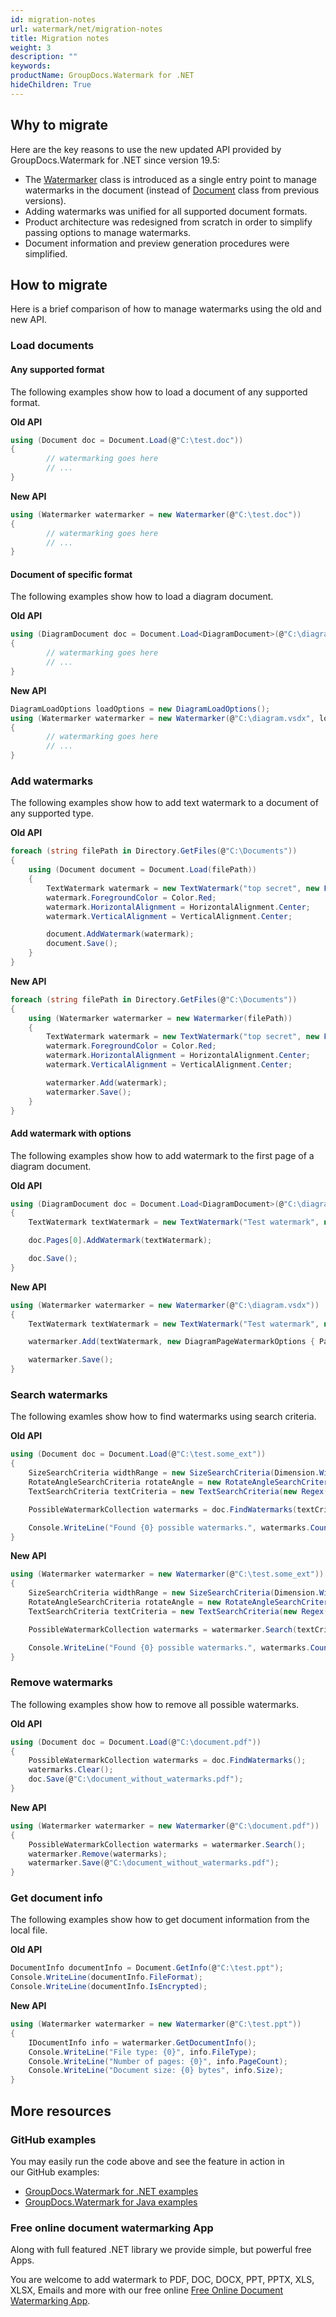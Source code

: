 ```yaml
---
id: migration-notes
url: watermark/net/migration-notes
title: Migration notes
weight: 3
description: ""
keywords: 
productName: GroupDocs.Watermark for .NET
hideChildren: True
---
```

## Why to migrate

Here are the key reasons to use the new updated API provided by GroupDocs.Watermark for .NET since version 19.5:

* The [Watermarker](https://reference.groupdocs.com/net/watermark/groupdocs.watermark/watermarker) class is introduced as a single entry point to manage watermarks in the document (instead of [Document](https://reference.groupdocs.com/net/watermark/groupdocs.watermark.legacy/document) class from previous versions).
* Adding watermarks was unified for all supported document formats.
* Product architecture was redesigned from scratch in order to simplify passing options to manage watermarks.
* Document information and preview generation procedures were simplified.

## How to migrate

Here is a brief comparison of how to manage watermarks using the old and new API.

### Load documents

#### Any supported format

The following examples show how to load a document of any supported format.

**Old API**

```csharp
using (Document doc = Document.Load(@"C:\test.doc"))
{
        // watermarking goes here
        // ...
}
```

**New API**

```csharp
using (Watermarker watermarker = new Watermarker(@"C:\test.doc"))
{
        // watermarking goes here
        // ...
}
```

#### Document of specific format

The following examples show how to load a diagram document.

**Old API**

```csharp
using (DiagramDocument doc = Document.Load<DiagramDocument>(@"C:\diagram.vsdx"))
{
        // watermarking goes here
        // ...
}
```

**New API**

```csharp
DiagramLoadOptions loadOptions = new DiagramLoadOptions();
using (Watermarker watermarker = new Watermarker(@"C:\diagram.vsdx", loadOptions))
{
        // watermarking goes here
        // ...
}
```

### Add watermarks

The following examples show how to add text watermark to a document of any supported type.

**Old API**

```csharp
foreach (string filePath in Directory.GetFiles(@"C:\Documents"))
{
    using (Document document = Document.Load(filePath))
    {
        TextWatermark watermark = new TextWatermark("top secret", new Font("Arial", 36))
        watermark.ForegroundColor = Color.Red;
        watermark.HorizontalAlignment = HorizontalAlignment.Center;
        watermark.VerticalAlignment = VerticalAlignment.Center;

        document.AddWatermark(watermark);
        document.Save();
    }
}
```

**New API**

```csharp
foreach (string filePath in Directory.GetFiles(@"C:\Documents"))
{
    using (Watermarker watermarker = new Watermarker(filePath))
    {
        TextWatermark watermark = new TextWatermark("top secret", new Font("Arial", 36));
        watermark.ForegroundColor = Color.Red;
        watermark.HorizontalAlignment = HorizontalAlignment.Center;
        watermark.VerticalAlignment = VerticalAlignment.Center;

        watermarker.Add(watermark);
        watermarker.Save();
    }
}
```

#### Add watermark with options

The following examples show how to add watermark to the first page of a diagram document.

**Old API**

```csharp
using (DiagramDocument doc = Document.Load<DiagramDocument>(@"C:\diagram.vsdx"))
{
    TextWatermark textWatermark = new TextWatermark("Test watermark", new Font("Calibri", 19));

    doc.Pages[0].AddWatermark(textWatermark);

    doc.Save();
}
```

**New API**

```csharp
using (Watermarker watermarker = new Watermarker(@"C:\diagram.vsdx"))
{
    TextWatermark textWatermark = new TextWatermark("Test watermark", new Font("Calibri", 19));

    watermarker.Add(textWatermark, new DiagramPageWatermarkOptions { PageIndex = 0 });

    watermarker.Save();
}
```

### Search watermarks

The following examles show how to find watermarks using search criteria.

**Old API**

```csharp
using (Document doc = Document.Load(@"C:\test.some_ext"))
{
    SizeSearchCriteria widthRange = new SizeSearchCriteria(Dimension.Width, 50, 100);
    RotateAngleSearchCriteria rotateAngle = new RotateAngleSearchCriteria(0, 45);
    TextSearchCriteria textCriteria = new TextSearchCriteria(new Regex("^Test watermark$"));

    PossibleWatermarkCollection watermarks = doc.FindWatermarks(textCriteria.And(widthRange.Or(rotateAngle)));

    Console.WriteLine("Found {0} possible watermarks.", watermarks.Count);
}
```

**New API**

```csharp
using (Watermarker watermarker = new Watermarker(@"C:\test.some_ext"))
{
    SizeSearchCriteria widthRange = new SizeSearchCriteria(Dimension.Width, 50, 100);
    RotateAngleSearchCriteria rotateAngle = new RotateAngleSearchCriteria(0, 45);
    TextSearchCriteria textCriteria = new TextSearchCriteria(new Regex("^Test watermark$"));

    PossibleWatermarkCollection watermarks = watermarker.Search(textCriteria.And(widthRange.Or(rotateAngle)));

    Console.WriteLine("Found {0} possible watermarks.", watermarks.Count);
}
```

### Remove watermarks

The following examples show how to remove all possible watermarks.

**Old API**

```csharp
using (Document doc = Document.Load(@"C:\document.pdf"))
{
    PossibleWatermarkCollection watermarks = doc.FindWatermarks();
    watermarks.Clear();
    doc.Save(@"C:\document_without_watermarks.pdf");
}
```

**New API**

```csharp
using (Watermarker watermarker = new Watermarker(@"C:\document.pdf"))
{
    PossibleWatermarkCollection watermarks = watermarker.Search();
    watermarker.Remove(watermarks);
    watermarker.Save(@"C:\document_without_watermarks.pdf");
}
```

### Get document info

The following examples show how to get document information from the local file.

**Old API**

```csharp
DocumentInfo documentInfo = Document.GetInfo(@"C:\test.ppt");
Console.WriteLine(documentInfo.FileFormat);
Console.WriteLine(documentInfo.IsEncrypted);
```

**New API**

```csharp
using (Watermarker watermarker = new Watermarker(@"C:\test.ppt"))
{
    IDocumentInfo info = watermarker.GetDocumentInfo();
    Console.WriteLine("File type: {0}", info.FileType);
    Console.WriteLine("Number of pages: {0}", info.PageCount);
    Console.WriteLine("Document size: {0} bytes", info.Size);
}
```

## More resources

### GitHub examples

You may easily run the code above and see the feature in action in our GitHub examples:

* [GroupDocs.Watermark for .NET examples](https://github.com/groupdocs-watermark/GroupDocs.Watermark-for-.NET)
* [GroupDocs.Watermark for Java examples](https://github.com/groupdocs-watermark/GroupDocs.Watermark-for-Java)

### Free online document watermarking App

Along with full featured .NET library we provide simple, but powerful free Apps.

You are welcome to add watermark to PDF, DOC, DOCX, PPT, PPTX, XLS, XLSX, Emails and more with our free online [Free Online Document Watermarking App](https://products.groupdocs.app/watermark).
